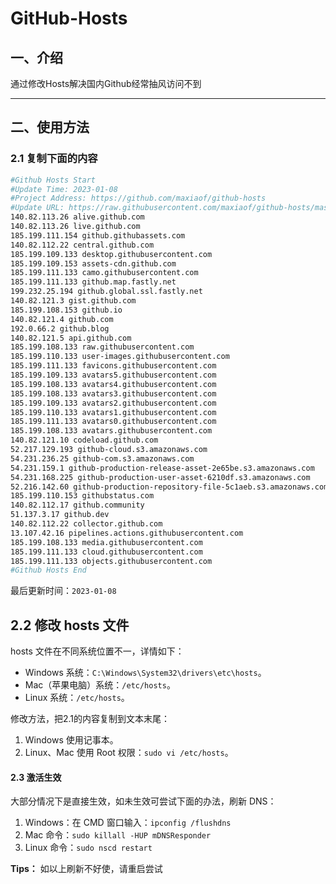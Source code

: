 # GitHub-Hosts

## 一、介绍
通过修改Hosts解决国内Github经常抽风访问不到

---

## 二、使用方法

### 2.1 复制下面的内容
```bash
#Github Hosts Start
#Update Time: 2023-01-08
#Project Address: https://github.com/maxiaof/github-hosts
#Update URL: https://raw.githubusercontent.com/maxiaof/github-hosts/master/hosts
140.82.113.26 alive.github.com
140.82.113.26 live.github.com
185.199.111.154 github.githubassets.com
140.82.112.22 central.github.com
185.199.109.133 desktop.githubusercontent.com
185.199.109.153 assets-cdn.github.com
185.199.111.133 camo.githubusercontent.com
185.199.111.133 github.map.fastly.net
199.232.25.194 github.global.ssl.fastly.net
140.82.121.3 gist.github.com
185.199.108.153 github.io
140.82.121.4 github.com
192.0.66.2 github.blog
140.82.121.5 api.github.com
185.199.108.133 raw.githubusercontent.com
185.199.110.133 user-images.githubusercontent.com
185.199.111.133 favicons.githubusercontent.com
185.199.109.133 avatars5.githubusercontent.com
185.199.108.133 avatars4.githubusercontent.com
185.199.108.133 avatars3.githubusercontent.com
185.199.109.133 avatars2.githubusercontent.com
185.199.110.133 avatars1.githubusercontent.com
185.199.111.133 avatars0.githubusercontent.com
185.199.108.133 avatars.githubusercontent.com
140.82.121.10 codeload.github.com
52.217.129.193 github-cloud.s3.amazonaws.com
54.231.236.25 github-com.s3.amazonaws.com
54.231.159.1 github-production-release-asset-2e65be.s3.amazonaws.com
54.231.168.225 github-production-user-asset-6210df.s3.amazonaws.com
52.216.142.60 github-production-repository-file-5c1aeb.s3.amazonaws.com
185.199.110.153 githubstatus.com
140.82.112.17 github.community
51.137.3.17 github.dev
140.82.112.22 collector.github.com
13.107.42.16 pipelines.actions.githubusercontent.com
185.199.108.133 media.githubusercontent.com
185.199.111.133 cloud.githubusercontent.com
185.199.111.133 objects.githubusercontent.com
#Github Hosts End

```
最后更新时间：`2023-01-08`

## 2.2 修改 hosts 文件
hosts 文件在不同系统位置不一，详情如下：
- Windows 系统：`C:\Windows\System32\drivers\etc\hosts`。
- Mac（苹果电脑）系统：`/etc/hosts`。
- Linux 系统：`/etc/hosts`。

修改方法，把2.1的内容复制到文本末尾：

1. Windows 使用记事本。
2. Linux、Mac 使用 Root 权限：`sudo vi /etc/hosts`。

#### 2.3 激活生效
大部分情况下是直接生效，如未生效可尝试下面的办法，刷新 DNS：

1. Windows：在 CMD 窗口输入：`ipconfig /flushdns`
2. Mac 命令：`sudo killall -HUP mDNSResponder`
3. Linux 命令：`sudo nscd restart`

**Tips：** 如以上刷新不好使，请重启尝试
